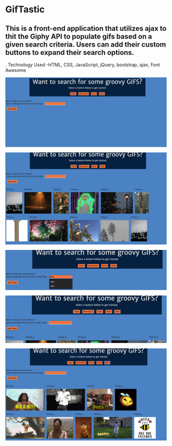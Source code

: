 # GifTastic
## This is a front-end application that utilizes ajax to thit the Giphy API to populate gifs based on a given search criteria. Users can add their custom buttons to expand their search options. 

. Technology Used
-HTML, CSS, JavaScript, jQuery, bootstrap, ajax, Font Awesome

![](assets/images/image1.png)

![](assets/images/image2.png)

![](assets/images/image3.png)

![](assets/images/image4.png)

![](assets/images/image5.png)